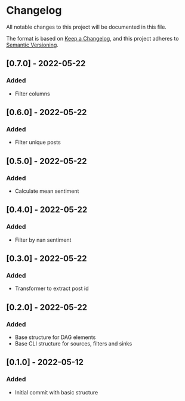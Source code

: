 # Changelog

All notable changes to this project will be documented in this file.

The format is based on [Keep a Changelog](https://keepachangelog.com/en/1.0.0/),
and this project adheres to [Semantic Versioning](https://semver.org/spec/v2.0.0.html).

## [0.7.0] - 2022-05-22
### Added
- Filter columns

## [0.6.0] - 2022-05-22
### Added
- Filter unique posts

## [0.5.0] - 2022-05-22
### Added
- Calculate mean sentiment

## [0.4.0] - 2022-05-22
### Added
- Filter by nan sentiment

## [0.3.0] - 2022-05-22
### Added
- Transformer to extract post id

## [0.2.0] - 2022-05-22
### Added
- Base structure for DAG elements
- Base CLI structure for sources, filters and sinks

## [0.1.0] - 2022-05-12
### Added
- Initial commit with basic structure
